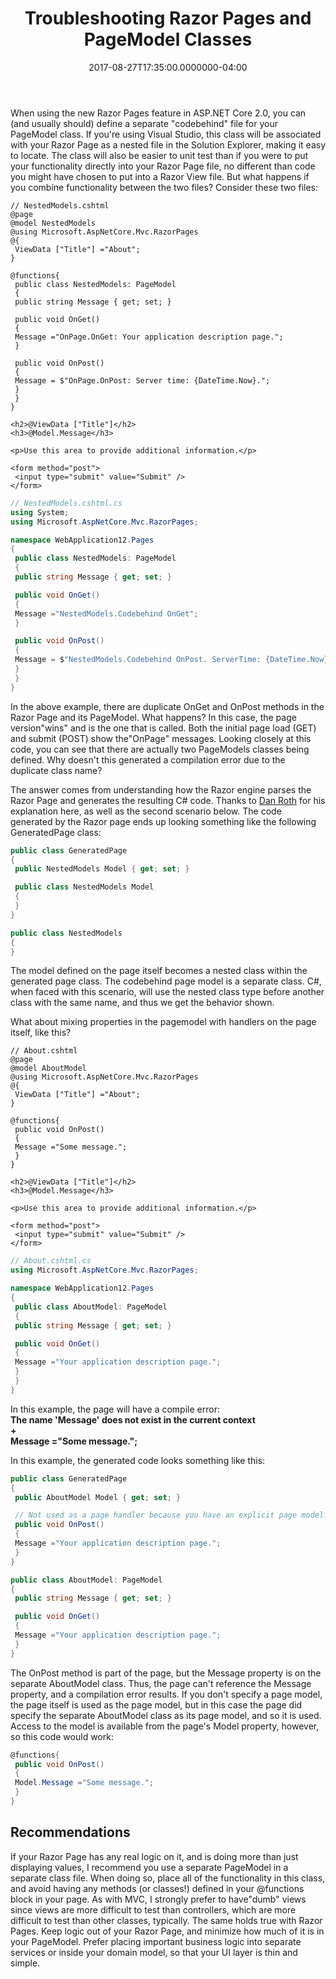﻿---
title: Troubleshooting Razor Pages and PageModel Classes
date: "2017-08-27T17:35:00.0000000-04:00"
description: When using the new Razor Pages feature in ASP.NET Core 2.0, you can
featuredImage: /img/aspnetcore-logo.png
---

When using the new Razor Pages feature in ASP.NET Core 2.0, you can (and usually should) define a separate "codebehind" file for your PageModel class. If you're using Visual Studio, this class will be associated with your Razor Page as a nested file in the Solution Explorer, making it easy to locate. The class will also be easier to unit test than if you were to put your functionality directly into your Razor Page file, no different than code you might have chosen to put into a Razor View file. But what happens if you combine functionality between the two files? Consider these two files:

```
// NestedModels.cshtml
@page
@model NestedModels
@using Microsoft.AspNetCore.Mvc.RazorPages
@{
 ViewData ["Title"] ="About";
}

@functions{
 public class NestedModels: PageModel
 {
 public string Message { get; set; }

 public void OnGet()
 {
 Message ="OnPage.OnGet: Your application description page.";
 }

 public void OnPost()
 {
 Message = $"OnPage.OnPost: Server time: {DateTime.Now}.";
 }
 }
}

<h2>@ViewData ["Title"]</h2>
<h3>@Model.Message</h3>

<p>Use this area to provide additional information.</p>

<form method="post">
 <input type="submit" value="Submit" />
</form>
```

```csharp
// NestedModels.cshtml.cs
using System;
using Microsoft.AspNetCore.Mvc.RazorPages;

namespace WebApplication12.Pages
{
 public class NestedModels: PageModel
 {
 public string Message { get; set; }

 public void OnGet()
 {
 Message ="NestedModels.Codebehind OnGet";
 }

 public void OnPost()
 {
 Message = $"NestedModels.Codebehind OnPost. ServerTime: {DateTime.Now}";
 }
 }
}
```

In the above example, there are duplicate OnGet and OnPost methods in the Razor Page and its PageModel. What happens? In this case, the page version"wins" and is the one that is called. Both the initial page load (GET) and submit (POST) show the"OnPage" messages. Looking closely at this code, you can see that there are actually two PageModels classes being defined. Why doesn't this generated a compilation error due to the duplicate class name?

The answer comes from understanding how the Razor engine parses the Razor Page and generates the resulting C# code. Thanks to [Dan Roth](https://twitter.com/danroth27) for his explanation here, as well as the second scenario below. The code generated by the Razor page ends up looking something like the following GeneratedPage class:

```csharp
public class GeneratedPage
{
 public NestedModels Model { get; set; }

 public class NestedModels Model
 {
 }
}

public class NestedModels
{
}
```

The model defined on the page itself becomes a nested class within the generated page class. The codebehind page model is a separate class. C#, when faced with this scenario, will use the nested class type before another class with the same name, and thus we get the behavior shown.

What about mixing properties in the pagemodel with handlers on the page itself, like this?

```
// About.cshtml
@page
@model AboutModel
@using Microsoft.AspNetCore.Mvc.RazorPages
@{
 ViewData ["Title"] ="About";
}

@functions{
 public void OnPost()
 {
 Message ="Some message.";
 }
}

<h2>@ViewData ["Title"]</h2>
<h3>@Model.Message</h3>

<p>Use this area to provide additional information.</p>

<form method="post">
 <input type="submit" value="Submit" />
</form>
```

```csharp
// About.cshtml.cs
using Microsoft.AspNetCore.Mvc.RazorPages;

namespace WebApplication12.Pages
{
 public class AboutModel: PageModel
 {
 public string Message { get; set; }

 public void OnGet()
 {
 Message ="Your application description page.";
 }
 }
}
```

In this example, the page will have a compile error:\
**The name 'Message' does not exist in the current context\
+\
Message ="Some message.";**

In this example, the generated code looks something like this:

```csharp
public class GeneratedPage
{
 public AboutModel Model { get; set; }

 // Not used as a page handler because you have an explicit page model!
 public void OnPost()
 {
 Message ="Your application description page.";
 }
}

public class AboutModel: PageModel
{
 public string Message { get; set; }

 public void OnGet()
 {
 Message ="Your application description page.";
 }
}
```

The OnPost method is part of the page, but the Message property is on the separate AboutModel class. Thus, the page can't reference the Message property, and a compilation error results. If you don't specify a page model, the page itself is used as the page model, but in this case the page did specify the separate AboutModel class as its page model, and so it is used. Access to the model is available from the page's Model property, however, so this code would work:

```csharp
@functions{
 public void OnPost()
 {
 Model.Message ="Some message.";
 }
}
```

## Recommendations

If your Razor Page has any real logic on it, and is doing more than just displaying values, I recommend you use a separate PageModel in a separate class file. When doing so, place all of the functionality in this class, and avoid having any methods (or classes!) defined in your @functions block in your page. As with MVC, I strongly prefer to have"dumb" views since views are more difficult to test than controllers, which are more difficult to test than other classes, typically. The same holds true with Razor Pages. Keep logic out of your Razor Page, and minimize how much of it is in your PageModel. Prefer placing important business logic into separate services or inside your domain model, so that your UI layer is thin and simple.

